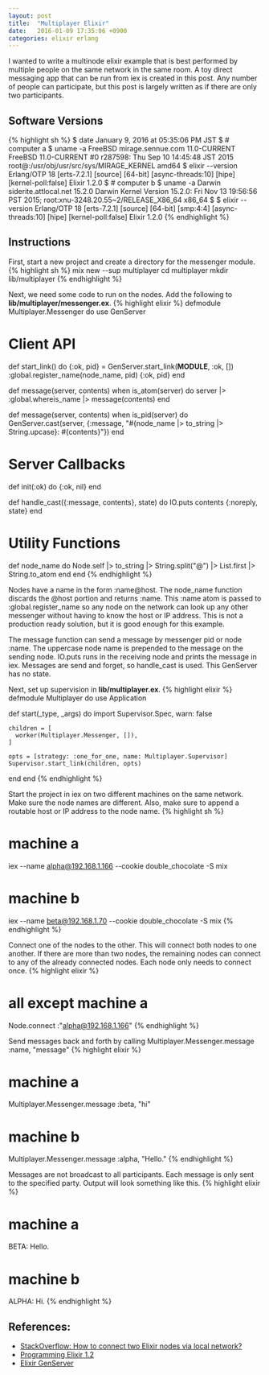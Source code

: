 ```yaml
---
layout: post
title:  "Multiplayer Elixir"
date:   2016-01-09 17:35:06 +0900
categories: elixir erlang
---
```

I wanted to write a multinode elixir example that is best performed by multiple people on the same network in the same room.  A toy direct messaging app that can be run from iex is created in this post.  Any number of people can participate, but this post is largely written as if there are only two participants.

## Software Versions
{% highlight sh %}
$ date
January  9, 2016 at 05:35:06 PM JST
$ # computer a
$ uname -a
FreeBSD mirage.sennue.com 11.0-CURRENT FreeBSD 11.0-CURRENT #0 r287598: Thu Sep 10 14:45:48 JST 2015     root@:/usr/obj/usr/src/sys/MIRAGE_KERNEL  amd64
$ elixir --version
Erlang/OTP 18 [erts-7.2.1] [source] [64-bit] [async-threads:10] [hipe] [kernel-poll:false]
Elixir 1.2.0
$ # computer b
$ uname -a
Darwin siderite.attlocal.net 15.2.0 Darwin Kernel Version 15.2.0: Fri Nov 13 19:56:56 PST 2015; root:xnu-3248.20.55~2/RELEASE_X86_64 x86_64
$ $ elixir --version
Erlang/OTP 18 [erts-7.2.1] [source] [64-bit] [smp:4:4] [async-threads:10] [hipe] [kernel-poll:false]
Elixir 1.2.0
{% endhighlight %}

## Instructions
First, start a new project and create a directory for the messenger module.
{% highlight sh %}
mix new --sup multiplayer
cd multiplayer
mkdir lib/multiplayer
{% endhighlight %}

Next, we need some code to run on the nodes.  Add the following to **lib/multiplayer/messenger.ex**.
{% highlight elixir %}
defmodule Multiplayer.Messenger do
  use GenServer

  # Client API

  def start_link() do
    {:ok, pid} = GenServer.start_link(__MODULE__, :ok, [])
    :global.register_name(node_name, pid)
    {:ok, pid}
  end

  def message(server, contents) when is_atom(server) do
    server
    |> :global.whereis_name
    |> message(contents)
  end

  def message(server, contents) when is_pid(server) do
    GenServer.cast(server, {:message,
      "#{node_name |> to_string |> String.upcase}: #{contents}"})
  end

  # Server Callbacks

  def init(:ok) do
    {:ok, nil}
  end

  def handle_cast({:message, contents}, state) do
    IO.puts contents
    {:noreply, state}
  end

  # Utility Functions

  def node_name do
    Node.self
    |> to_string
    |> String.split("@")
    |> List.first
    |> String.to_atom
  end
end
{% endhighlight %}

Nodes have a name in the form :name@host.  The node_name function discards the @host portion and returns :name.  This :name atom is passed to :global.register_name so any node on the network can look up any other messenger without having to know the host or IP address.  This is not a production ready solution, but it is good enough for this example.

The message function can send a message by messenger pid or node :name.  The uppercase node name is prepended to the message on the sending node.  IO.puts runs in the receiving node and prints the message in iex.  Messages are send and forget, so handle_cast is used.  This GenServer has no state.

Next, set up supervision in **lib/multiplayer.ex**.
{% highlight elixir %}
defmodule Multiplayer do
  use Application

  def start(_type, _args) do
    import Supervisor.Spec, warn: false

    children = [
      worker(Multiplayer.Messenger, []),
    ]

    opts = [strategy: :one_for_one, name: Multiplayer.Supervisor]
    Supervisor.start_link(children, opts)
  end
end
{% endhighlight %}

Start the project in iex on two different machines on the same network.  Make sure the node names are different.  Also, make sure to append a routable host or IP address to the node name.
{% highlight sh %}
# machine a
iex --name alpha@192.168.1.166 --cookie double_chocolate -S mix

# machine b
iex --name beta@192.168.1.70 --cookie double_chocolate -S mix
{% endhighlight %}

Connect one of the nodes to the other.  This will connect both nodes to one another.  If there are more than two nodes, the remaining nodes can connect to any of the already connected nodes.  Each node only needs to connect once.
{% highlight elixir %}
# all except machine a
Node.connect :"alpha@192.168.1.166"
{% endhighlight %}

Send messages back and forth by calling Multiplayer.Messenger.message :name, "message"
{% highlight elixir %}
# machine a
Multiplayer.Messenger.message :beta, "hi"

# machine b
Multiplayer.Messenger.message :alpha, "Hello."
{% endhighlight %}

Messages are not broadcast to all participants.  Each message is only sent to the specified party.  Output will look something like this.
{% highlight elixir %}
# machine a
BETA: Hello.

# machine b
ALPHA: Hi.
{% endhighlight %}

## References:
- [StackOverflow: How to connect two Elixir nodes via local network?][stackoverflow-elixir-nodes]
- [Programming Elixir 1.2][elixir-book]
- [Elixir GenServer][elixir-genserver]

[stackoverflow-elixir-nodes]: http://stackoverflow.com/questions/17351882/how-to-connect-two-elixir-nodes-via-local-network
[elixir-book]:                https://pragprog.com/book/elixir12/programming-elixir-1-2
[elixir-genserver]:           http://elixir-lang.org/docs/v1.2/elixir/GenServer.html

